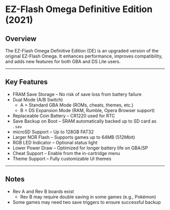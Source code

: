 # EZ-Flash Omega Definitive Edition (2021)

## Overview  
The EZ-Flash Omega Definitive Edition (DE) is an upgraded version of the original EZ-Flash Omega. It enhances performance, improves compatibility, and adds new features for both GBA and DS Lite users.

---

## Key Features

- FRAM Save Storage – No risk of save loss from battery failure  
- Dual Mode (A/B Switch)  
  - A = Standard GBA Mode (ROMs, cheats, themes, etc.)  
  - B = DS Expansion Mode (RAM, Rumble, Opera Browser support)  
- Replaceable Coin Battery – CR1220 used for RTC  
- Save Backup on Boot – SRAM automatically backed up to SD card as `.sav`  
- microSD Support – Up to 128GB FAT32  
- Larger NOR Flash – Supports games up to 64MB (512Mbit)  
- RGB LED Indicator – Optional status light  
- Lower Power Draw – Optimized for longer battery life on GBA/SP  
- Cheat Support – Enable from the in-cartridge menu  
- Theme Support – Fully customizable UI themes  

---

## Notes

- Rev A and Rev B boards exist  
  - Rev B may require double saving in some games (e.g., Pokémon)  
- Some games may need two save triggers to ensure successful backup  
